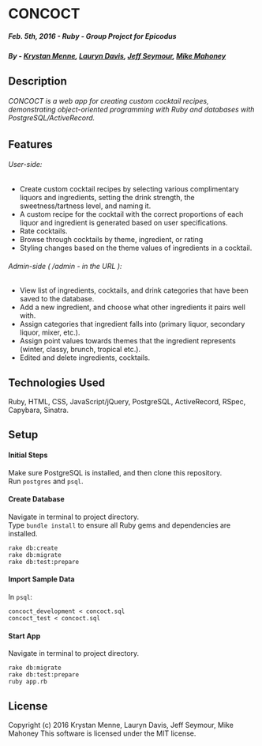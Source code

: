 # CONCOCT  
##### Feb. 5th, 2016 - Ruby - Group Project for Epicodus  
##### By - [Krystan Menne](https://github.com/gitKrystan), [Lauryn Davis](https://github.com/lryndavis), [Jeff Seymour](https://github.com/jeffsdev), [Mike Mahoney](https://github.com/Mahonmr)

## Description  
###### CONCOCT is a web app for creating custom cocktail recipes, demonstrating object-oriented programming with Ruby and databases with PostgreSQL/ActiveRecord.

## Features  
###### User-side:
* Create custom cocktail recipes by selecting various complimentary liquors and ingredients, setting the drink strength, the sweetness/tartness level, and naming it.
* A custom recipe for the cocktail with the correct proportions of each liquor and ingredient is generated based on user specifications.
* Rate cocktails.
* Browse through cocktails by theme, ingredient, or rating  
* Styling changes based on the theme values of ingredients in a cocktail.  

###### Admin-side ( /admin - in the URL ):  
* View list of ingredients, cocktails, and drink categories that have been saved to the database.  
* Add a new ingredient, and choose what other ingredients it pairs well with.
* Assign categories that ingredient falls into (primary liquor, secondary liquor, mixer, etc.).
* Assign point values towards themes that the ingredient represents (winter, classy, brunch, tropical etc.).
* Edited and delete ingredients, cocktails.


## Technologies Used
Ruby, HTML, CSS, JavaScript/jQuery, PostgreSQL, ActiveRecord, RSpec, Capybara, Sinatra.

## Setup
#### Initial Steps
Make sure PostgreSQL is installed, and then clone this repository.  
Run `postgres` and `psql`.  
#### Create Database
Navigate in terminal to project directory.  
Type `bundle install` to ensure all Ruby gems and dependencies are installed.
```
rake db:create  
rake db:migrate  
rake db:test:prepare
```  
#### Import Sample Data
In `psql`:
```  
concoct_development < concoct.sql
concoct_test < concoct.sql  
```
#### Start App
Navigate in terminal to project directory.  
```
rake db:migrate  
rake db:test:prepare
ruby app.rb
```

## License  
Copyright (c) 2016 Krystan Menne, Lauryn Davis, Jeff Seymour, Mike Mahoney
This software is licensed under the MIT license.
